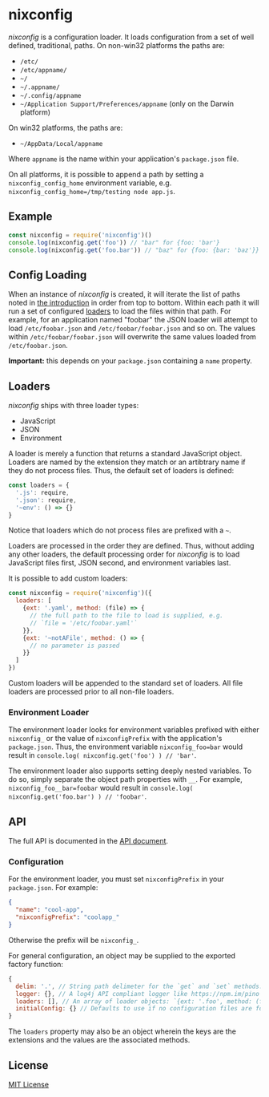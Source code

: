 # nixconfig
<a id="nixconfig"></a>

*nixconfig* is a configuration loader. It loads configuration from a set of
well defined, traditional, paths. On non-win32 platforms the paths are:

+ `/etc/`
+ `/etc/appname/`
+ `~/`
+ `~/.appname/`
+ `~/.config/appname`
+ `~/Application Support/Preferences/appname` (only on the Darwin platform)

On win32 platforms, the paths are:

+ `~/AppData/Local/appname`

Where `appname` is the name within your application's
`package.json` file.

On all platforms, it is possible to append a path by setting a
`nixconfig_config_home` environment variable, e.g.
`nixconfig_config_home=/tmp/testing node app.js`.

## Example

```js
const nixconfig = require('nixconfig')()
console.log(nixconfig.get('foo')) // "bar" for {foo: 'bar'}
console.log(nixconfig.get('foo.bar')) // "baz" for {foo: {bar: 'baz'}}
```

## Config Loading
<a id="loading"></a>

When an instance of *nixconfig* is created, it will iterate the list of paths
noted in [the introduction](#nixconfig) in order from top to bottom. Within each
path it will run a set of configured [loaders](#loaders) to load the files
within that path. For example, for an application named "foobar" the JSON loader
will attempt to load `/etc/foobar.json` and `/etc/foobar/foobar.json` and so on.
The values within `/etc/foobar/foobar.json` will overwrite the same values
loaded from `/etc/foobar.json`.

**Important:** this depends on your `package.json` containing a `name` property.

## Loaders
<a id="loaders"></a>

*nixconfig* ships with three loader types:

+ JavaScript
+ JSON
+ Environment

A loader is merely a function that returns a standard JavaScript object. Loaders
are named by the extension they match or an artibtrary name if they do not
process files. Thus, the default set of loaders is defined:

```js
const loaders = {
  '.js': require,
  '.json': require,
  '~env': () => {}
}
```

Notice that loaders which do not process files are prefixed with a `~`.

Loaders are processed in the order they are defined. Thus, without adding any
other loaders, the default processing order for *nixconfig* is to load JavaScript
files first, JSON second, and environment variables last.

It is possible to add custom loaders:

```js
const nixconfig = require('nixconfig')({
  loaders: [
    {ext: '.yaml', method: (file) => {
      // the full path to the file to load is supplied, e.g.
      // `file = '/etc/foobar.yaml'`
    }},
    {ext: '~notAFile', method: () => {
      // no parameter is passed
    }}
  ]
})
```

Custom loaders will be appended to the standard set of loaders. All file
loaders are processed prior to all non-file loaders.

### Environment Loader

The environment loader looks for environment variables prefixed with either
`nixconfig_` or the value of `nixconfigPrefix` with the application's
`package.json`. Thus, the environment variable `nixconfig_foo=bar` would
result in `console.log( nixconfig.get('foo') ) // 'bar'`.

The environment loader also supports setting deeply nested variables. To do so,
simply separate the object path properties with `__`. For example,
`nixconfig_foo__bar=foobar` would result in
`console.log( nixconfig.get('foo.bar') ) // 'foobar'`.

## API
<a id="api"></a>

The full API is documented in the [API document](api.md).

### Configuration

For the environment loader, you must set `nixconfigPrefix` in your `package.json`.
For example:

```json
{
  "name": "cool-app",
  "nixconfigPrefix": "coolapp_"
}
```

Otherwise the prefix will be `nixconfig_`.

For general configuration, an object may be supplied to the exported
factory function:

```js
{
  delim: '.', // String path delimeter for the `get` and `set` methods.
  logger: {}, // A log4j API compliant logger like https://npm.im/pino (null logger by default).
  loaders: [], // An array of loader objects: `{ext: '.foo', method: (file) => {}}`.
  initialConfig: {} // Defaults to use if no configuration files are found.
}
```

The `loaders` property may also be an object wherein the keys are the extensions
and the values are the associated methods.

## License

[MIT License](http://jsumners.mit-license.org/)
